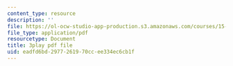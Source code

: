 ```yaml
---
content_type: resource
description: ''
file: https://ol-ocw-studio-app-production.s3.amazonaws.com/courses/15-s21-nuts-and-bolts-of-business-plans-january-iap-2014/eadfd6bd2977261970ccee334ec6cb1f_ZcPNcoTbkIU.pdf
file_type: application/pdf
resourcetype: Document
title: 3play pdf file
uid: eadfd6bd-2977-2619-70cc-ee334ec6cb1f
---
```

